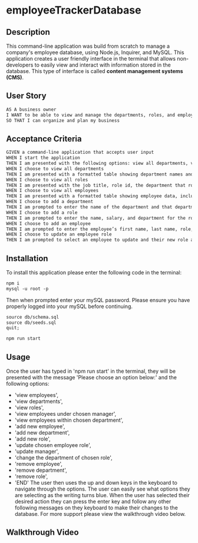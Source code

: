 # employeeTrackerDatabase

## Description

This command-line application was build from scratch to manage a company's employee database, using Node.js, Inquirer, and MySQL. This application creates a user friendly interface in the terminal that allows non-developers to easily view and interact with information stored in the database. This type of interface is called **content management systems (CMS)**. 

## User Story

```md
AS A business owner
I WANT to be able to view and manage the departments, roles, and employees in my company
SO THAT I can organize and plan my business
```

## Acceptance Criteria

```md
GIVEN a command-line application that accepts user input
WHEN I start the application
THEN I am presented with the following options: view all departments, view all roles, view all employees, add a department, add a role, add an employee, and update an employee role
WHEN I choose to view all departments
THEN I am presented with a formatted table showing department names and department ids
WHEN I choose to view all roles
THEN I am presented with the job title, role id, the department that role belongs to, and the salary for that role
WHEN I choose to view all employees
THEN I am presented with a formatted table showing employee data, including employee ids, first names, last names, job titles, departments, salaries, and managers that the employees report to
WHEN I choose to add a department
THEN I am prompted to enter the name of the department and that department is added to the database
WHEN I choose to add a role
THEN I am prompted to enter the name, salary, and department for the role and that role is added to the database
WHEN I choose to add an employee
THEN I am prompted to enter the employee’s first name, last name, role, and manager, and that employee is added to the database
WHEN I choose to update an employee role
THEN I am prompted to select an employee to update and their new role and this information is updated in the database 
```

## Installation
To install this application please enter the following code in the terminal:
```md
npm i
mysql -u root -p
```
Then when prompted enter your mySQL password. Please ensure you have properly logged into your mySQL before continuing.
```md
source db/schema.sql
source db/seeds.sql
quit;
```
```md
npm run start
```

## Usage
Once the user has typed in 'npm run start' in the terminal, they will be presented with the message 'Please choose an option below:' and the following options:
- 'view employees',
- 'view departments',
- 'view roles',
- 'view employees under chosen manager',
- 'view employees within chosen department',
- 'add new employee',
- 'add new department',
- 'add new role',
- 'update chosen employee role',
- 'update manager',
- 'change the department of chosen role',
- 'remove employee',
- 'remove department',
- 'remove role',
- 'END'
The user then uses the up and down keys in the keyboard to navigate through the options. The user can easily see what options they are selecting as the writing turns blue. When the user has selected their desired action they can press the enter key and follow any other following messages on they keyboard to make their changes to the database. For more support please view the walkthrough video below.

## Walkthrough Video
